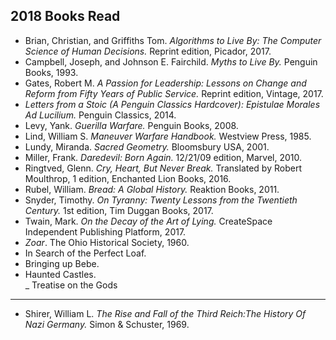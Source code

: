 ## 2018 Books Read
 
  - Brian, Christian, and Griffiths Tom. *Algorithms to Live By: The Computer Science of Human Decisions.* Reprint edition, Picador, 2017.  
 - Campbell, Joseph, and Johnson E. Fairchild. *Myths to Live By.* Penguin Books, 1993.  
 - Gates, Robert M. *A Passion for Leadership: Lessons on Change and Reform from Fifty Years of Public Service.* Reprint edition, Vintage, 2017.  
 - *Letters from a Stoic (A Penguin Classics Hardcover): Epistulae Morales Ad Lucilium.* Penguin Classics, 2014.  
 - Levy, Yank. *Guerilla Warfare.* Penguin Books, 2008.  
 - Lind, William S. *Maneuver Warfare Handbook.* Westview Press, 1985.  
 - Lundy, Miranda. *Sacred Geometry.* Bloomsbury USA, 2001.  
 - Miller, Frank. *Daredevil: Born Again.* 12/21/09 edition, Marvel, 2010.   
 - Ringtved, Glenn. *Cry, Heart, But Never Break.* Translated by Robert Moulthrop, 1 edition, Enchanted Lion Books, 2016.  
 - Rubel, William. *Bread: A Global History.* Reaktion Books, 2011.
 - Snyder, Timothy. *On Tyranny: Twenty Lessons from the Twentieth Century.* 1st edition, Tim Duggan Books, 2017.   
 - Twain, Mark. *On the Decay of the Art of Lying.* CreateSpace Independent Publishing Platform, 2017.  
 - *Zoar*. The Ohio Historical Society, 1960.  
 - In Search of the Perfect Loaf.  
 - Bringing up Bebe.  
 - Haunted Castles.  
 _ Treatise on the Gods  
 ---
 
  - Shirer, William L. *The Rise and Fall of the Third Reich:The History Of Nazi Germany.* Simon & Schuster, 1969.


